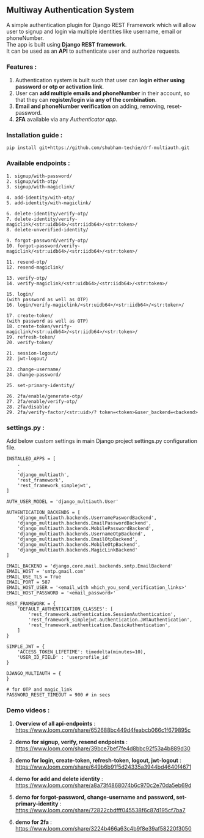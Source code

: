 ## Multiway Authentication System
A simple authentication plugin for Django REST Framework which will allow user to signup and login via multiple identities like username, email or phoneNumber. \
The app is built using **Django REST framework**. \
It can be used as an **API** to authenticate user and authorize requests.

### Features :
1. Authentication system is built such that user can **login either using password or otp or activation link**.
2. User can **add multiple emails and phoneNumber** in their account, so that they can **register/login via any of the combination**.
3. **Email and phoneNumber verification** on adding, removing, reset-password.
4. **2FA** available via any *Authenticator app*.

### Installation guide :
```
pip install git+https://github.com/shubham-techie/drf-multiauth.git
```

### Available endpoints : 
```
1. signup/with-password/
2. signup/with-otp/
3. signup/with-magiclink/

4. add-identity/with-otp/
5. add-identity/with-magiclink/

6. delete-identity/verify-otp/
7. delete-identity/verify-magiclink/<str:uidb64>/<str:iidb64>/<str:token>/
8. delete-unverified-identity/

9. forgot-password/verify-otp/
10. forgot-password/verify-magiclink/<str:uidb64>/<str:iidb64>/<str:token>/

11. resend-otp/
12. resend-magiclink/

13. verify-otp/
14. verify-magiclink/<str:uidb64>/<str:iidb64>/<str:token>/

15. login/                                                                  (with password as well as OTP)
16. login/verify-magiclink/<str:uidb64>/<str:iidb64>/<str:token>/

17. create-token/                                                           (with password as well as OTP)
18. create-token/verify-magiclink/<str:uidb64>/<str:iidb64>/<str:token>/
19. refresh-token/
20. verify-token/

21. session-logout/
22. jwt-logout/

23. change-username/
24. change-password/

25. set-primary-identity/

26. 2fa/enable/generate-otp/
27. 2fa/enable/verify-otp/
28. 2fa/disable/
29. 2fa/verify-factor/<str:uid>/? token=<token>&user_backend=<backend>
```

### settings.py :
Add below custom settings in main Django project settings.py configuration file.

```
INSTALLED_APPS = [
    .
    .
    'django_multiauth',                
    'rest_framework',                  
    'rest_framework_simplejwt',        
]

AUTH_USER_MODEL = 'django_multiauth.User'

AUTHENTICATION_BACKENDS = [
    'django_multiauth.backends.UsernamePaswordBackend',
    'django_multiauth.backends.EmailPasswordBackend',
    'django_multiauth.backends.MobilePasswordBackend',
    'django_multiauth.backends.UsernameOtpBackend',
    'django_multiauth.backends.EmailOtpBackend',
    'django_multiauth.backends.MobileOtpBackend',
    'django_multiauth.backends.MagicLinkBackend'
]

EMAIL_BACKEND = 'django.core.mail.backends.smtp.EmailBackend'
EMAIL_HOST = 'smtp.gmail.com'
EMAIL_USE_TLS = True
EMAIL_PORT = 587
EMAIL_HOST_USER = '<email_with which_you_send_verification_links>'
EMAIL_HOST_PASSWORD = '<email_password>'

REST_FRAMEWORK = {
    'DEFAULT_AUTHENTICATION_CLASSES': [
        'rest_framework.authentication.SessionAuthentication',
        'rest_framework_simplejwt.authentication.JWTAuthentication',
        'rest_framework.authentication.BasicAuthentication',
    ]
}

SIMPLE_JWT = {
    'ACCESS_TOKEN_LIFETIME': timedelta(minutes=10),
    'USER_ID_FIELD' : 'userprofile_id'
}

DJANGO_MULTIAUTH = {
}

# for OTP and magic_link
PASSWORD_RESET_TIMEOUT = 900 # in secs   
```

### Demo videos :
1. **Overview of all api-endpoints** : https://www.loom.com/share/652688bc449d4feabcb066c1f679895c

2. **demo for signup, verify, resend endpoints** : https://www.loom.com/share/39bce7bef7fe4d8bbc92f53a4b889d30

3. **demo for login, create-token, refresh-token, logout, jwt-logout** :  https://www.loom.com/share/649b6b91f5d24335a3944bd4640f4671

4. **demo for add and delete identity** : https://www.loom.com/share/a8a73f4868074b6c970c2e70da5eb69d

5. **demo for forgot-password, change-username and password, set-primary-identity** : https://www.loom.com/share/72822cbdfff045538f6c87d195cf7ba7

6. **demo for 2fa** : https://www.loom.com/share/3224b466a63c4b9f8e39af58220f3050
